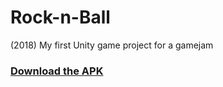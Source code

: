 # Rock-n-Ball
(2018) My first Unity game project for a gamejam
### [Download the APK](https://drive.google.com/file/d/1nVwL3KuLU0lpgEDqdUhXVixbt8a0vl_-/view)
